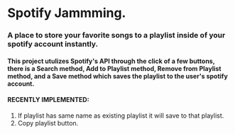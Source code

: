 # Spotify Jammming.
### A place to store your favorite songs to a playlist inside of your spotify account instantly.
#### This project utulizes Spotify's API through the click of a few buttons, there is a Search method, Add to Playlist method, Remove from Playlist method, and a Save method which saves the playlist to the user's spotify account.
#### RECENTLY IMPLEMENTED: 
1. If playlist has same name as existing playlist it will save to that playlist.
2. Copy playlist button.
